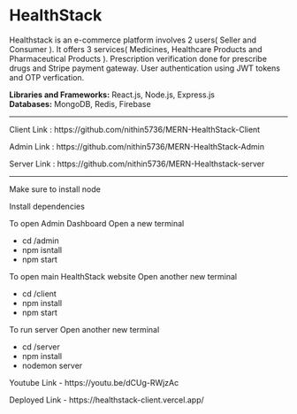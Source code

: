 <h1>HealthStack</h1>

<p>
 Healthstack is an e-commerce platform involves 2 users( Seller and Consumer ). It offers 3 services( Medicines, Healthcare Products and Pharmaceutical Products ).
 Prescription verification done for prescribe drugs and Stripe payment gateway. User authentication using JWT tokens and OTP verfication.
</p>

<b>Libraries and Frameworks:</b> React.js,  Node.js, Express.js
<br>
<b>Databases:</b> MongoDB, Redis, Firebase

<hr>

<p>Client Link : https://github.com/nithin5736/MERN-HealthStack-Client </p>
<p>Admin Link : https://github.com/nithin5736/MERN-HealthStack-Admin </p>
<p>Server Link : https://github.com/nithin5736/MERN-Healthstack-server </p>

<hr>

<p>Make sure to install node</p>
<p>Install dependencies</p>


<p>To open Admin Dashboard Open a new terminal</p>
<ul>
 <li>cd /admin </li>
 <li>npm isntall </li>
 <li>npm start </li>
</ul>

<p>To open main HealthStack website Open another new terminal</p>
<ul>
  <li>cd /client</li>
  <li>npm install</li>
  <li>npm start</li>
</ul>

<p>To run server Open another new terminal</p>
<ul>
  <li>cd /server</li>
  <li>npm install</li>
  <li>nodemon server</li>
</ul>


<p>Youtube Link - https://youtu.be/dCUg-RWjzAc </p>

<p>Deployed Link - https://healthstack-client.vercel.app/ </p>


